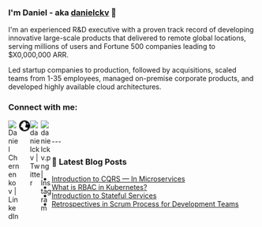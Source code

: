 ### I'm Daniel - aka [danielckv](https://danielckv.com) 👋

I'm an experienced R&D executive with a proven track record of developing innovative large-scale products that delivered to remote global locations, serving millions of users and Fortune 500 companies leading to $X0,000,000 ARR.

Led startup companies to production, followed by acquisitions, scaled teams from 1-35 employees, managed on-premise corporate products, and developed highly available cloud architectures.

### Connect with me:

[<img align="left" alt="Daniel Chernenkov | LinkedIn" width="22px" src="https://cdn.jsdelivr.net/npm/simple-icons@v3/icons/linkedin.svg" />](https://www.linkedin.com/in/danielckv/)
[<img align="left" alt="danielckv.com" width="22px" src="https://raw.githubusercontent.com/iconic/open-iconic/master/svg/globe.svg" />](https://danielckv.com)
[<img align="left" alt="danielckv | Twitter" width="22px" src="https://cdn.jsdelivr.net/npm/simple-icons@v3/icons/twitter.svg" />](https://twitter.com/danielckv)
[<img align="left" alt="danielckv.png | Instagram" width="22px" src="https://cdn.jsdelivr.net/npm/simple-icons@v3/icons/instagram.svg" />](https://instagram.com/danielckv.png)

<br />
<br />
---

### 📕 Latest Blog Posts
<!-- BLOG-POST-LIST:START -->
- [Introduction to CQRS — In Microservices](https://medium.com/@danielckv/introduction-to-cqrs-in-microservices-70e4759d9ecc)
- [What is RBAC in Kubernetes?](https://medium.com/@danielckv/what-is-rbac-in-kubernetes-c54457eff2dc)
- [Introduction to Stateful Services](https://itnext.io/introduction-to-stateful-services-kubernetes-6018fd99338d)
- [Retrospectives in Scrum Process for Development Teams](https://medium.com/@danielckv/retrospectives-in-scrum-process-for-development-teams-535487d1348c)
<!-- BLOG-POST-LIST:END -->
